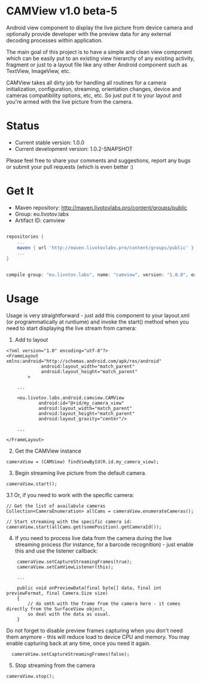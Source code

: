 CAMView v1.0 beta-5
=======

 Android view component to display the live picture from device camera and optionally provide developer with the 
 preview data for any external decoding processes within application.

 The main goal of this project is to have a simple and clean view component which can be easily put to an existing
 view hierarchy of any existing activity, fragment or just to a layout file like any other Android component such as
 TextView, ImageView, etc. 
 
 CAMView takes all dirty job for handling all routines for a camera initialization, configuration, streaming, 
 orientation changes, device and cameras compatibility options, etc, etc. So just put it to your layout and you're armed
 with the live picture from the camera.


Status
======

- Current stable version: 1.0.0
- Current development version: 1.0.2-SNAPSHOT

 Please feel free to share your comments and suggestions, report any bugs or submit your pull requests 
 (which is even better :)


Get It
======

- Maven repository: http://maven.livotovlabs.pro/content/groups/public
- Group: eu.livotov.labs
- Artifact ID: camview

```groovy

repositories {
    ...
    maven { url 'http://maven.livotovlabs.pro/content/groups/public' }
    ...
}


compile group: "eu.livotov.labs", name: "camview", version: "1.0.0", ext: "aar"

```

Usage
=====
          
 Usage is very straightforward - just add this component to your layout.xml (or programmatically at runtiume)
 and invoke the start() method when you need to start displaying the live stream from camera:


 1. Add to layout

 ```
 <?xml version="1.0" encoding="utf-8"?>
 <FrameLayout xmlns:android="http://schemas.android.com/apk/res/android"
              android:layout_width="match_parent"
              android:layout_height="match_parent"
         >

     ...

     <eu.livotov.labs.android.camview.CAMView
             android:id="@+id/my_camera_view"
             android:layout_width="match_parent"
             android:layout_height="match_parent"
             android:layout_gravity="center"/>

     ...

 </FrameLayout>
 ```


 2. Get the CAMView instance

 ```
 cameraView = (CAMView) findViewById(R.id.my_camera_view);
 ```


 3. Begin streaming live picture from the default camera.

 ```
 cameraView.start();
 ```


 3.1 Or, if you need to work with the specific camera:

 ```
 // Get the list of availabvle cameras
 Collection<CameraEnumeration> allCams = cameraView.enumerateCameras();

 // Start streaming with the specific camera id:
 cameraView.start(allCams.get(somePosition).getCameraId());
 ```


 4. If you need to process live data from the camera during the live streaming process (for instance, 
    for a barcode recognition) - just enable this and use the listener callback:

 ```
     cameraView.setCaptureStreamingFrames(true);
     cameraView.setCamViewListener(this);
     
     ... 
     
     public void onPreviewData(final byte[] data, final int previewFormat, final Camera.Size size)
     {
         // do smth with the frame from the camera here - it comes directly from the SurfaceView object,
         so deal with the data as usual.
     }
 ```
   Do not forget to disable preview frames capturing when you don't need them anymore - this will reduce load
   to device CPU and memory. You may enable capturing back at any time, once you need it again.
   
 ```
   cameraView.setCaptureStreamingFrames(false);
 ```  


 5. Stop streaming from the camera

 ```
 cameraView.stop();
 ```
